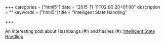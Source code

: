 +++
categories = ["html5"]
date = "2015-11-11T02:00:20+01:00"
description = ""
keywords = ["html5"]
title = "Intelligent State Handling"

+++

An interesting post about Hashbangs (#!) and hashes (#): [Intelligent State Handling](https://github.com/browserstate/history.js/wiki/Intelligent-State-Handling)
